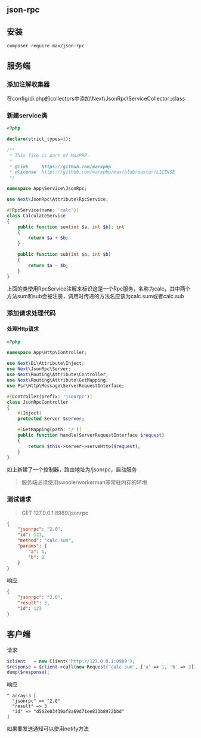 ## json-rpc

## 安装

```shell
composer require max/json-rpc
```

## 服务端

### 添加注解收集器

在config/di.php的collectors中添加\Next\JsonRpc\ServiceCollector::class

### 新建service类

```php
<?php

declare(strict_types=1);

/**
 * This file is part of MaxPHP.
 *
 * @link     https://github.com/marxphp
 * @license  https://github.com/marxphp/max/blob/master/LICENSE
 */

namespace App\Service\JsonRpc;

use Next\JsonRpc\Attribute\RpcService;

#[RpcService(name: 'calc')]
class CalculateService
{
    public function sum(int $a, int $b): int
    {
        return $a + $b;
    }

    public function sub(int $a, int $b)
    {
        return $a - $b;
    }
}
```

上面的类使用RpcService注解来标识这是一个Rpc服务，名称为calc，其中两个方法sum和sub会被注册，调用时传递的方法名应该为calc.sum或者calc.sub

### 添加请求处理代码

#### 处理Http请求

```php
<?php

namespace App\Http\Controller;

use Next\Di\Attribute\Inject;
use Next\JsonRpc\Server;
use Next\Routing\Attribute\Controller;
use Next\Routing\Attribute\GetMapping;
use Psr\Http\Message\ServerRequestInterface;

#[Controller(prefix: 'jsonrpc')]
class JsonRpcController
{
    #[Inject]
    protected Server $server;

    #[GetMapping(path: '/')]
    public function handle(ServerRequestInterface $request)
    {
        return $this->server->serveHttp($request);
    }
}
```

如上新建了一个控制器，路由地址为/jsonrpc，启动服务

> 服务端必须使用swoole/workerman等常驻内存的环境

### 测试请求

> GET 127.0.0.1:8989/jsonrpc
```json
{
    "jsonrpc": "2.0",
    "id": 123,
    "method": "calc.sum",
    "params": {
        "a": 1,
        "b": 2
    }
}
```

响应

```json
{
    "jsonrpc": "2.0",
    "result": 3,
    "id": 123
}
```

## 客户端

请求

```php
$client   = new Client('http://127.0.0.1:8989');
$response = $client->call(new Request('calc.sum', ['a' => 1, 'b' => 2]));
dump($response);
```

响应

```
^ array:3 [
  "jsonrpc" => "2.0"
  "result" => 3
  "id" => "d562e03439af8a69d71ee833b8972bbd"
]
```

如果要发送通知可以使用notify方法
